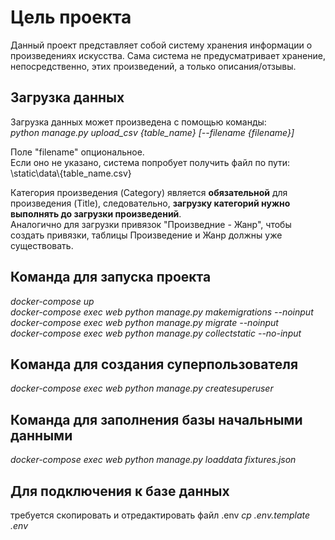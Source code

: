 # Цель проекта
Данный проект представляет собой систему хранения информации о произведениях искусства.
Сама система не предусматривает хранение, непосредственно, этих произведений, а только описания/отзывы.

## Загрузка данных
Загрузка данных может произведена с помощью команды:  
*python manage.py upload_csv {table_name} [--filename {filename}]*

Поле "filename" опциональное.  
Если оно не указано, система попробует получить файл по пути:  
\static\data\\{table_name.csv}

Категория произведения (Category) является **обязательной** для произведения (Title), следовательно, **загрузку категорий нужно выполнять до загрузки произведений**.  
Аналогично для загрузки привязок "Произведние - Жанр", чтобы создать привязки, таблицы Произведение и Жанр должны уже существовать.  

## Команда для запуска проекта 
*docker-compose up*  
*docker-compose exec web python manage.py makemigrations --noinput*  
*docker-compose exec web python manage.py migrate --noinput*  
*docker-compose exec web python manage.py collectstatic --no-input*  

## Kоманда для создания суперпользователя
*docker-compose exec web python manage.py createsuperuser*  

## Команда для заполнения базы начальными данными
*docker-compose exec web python manage.py loaddata fixtures.json*  

## Для подключения к базе данных
требуется скопировать и отредактировать файл .env
*cp .env.template .env*
